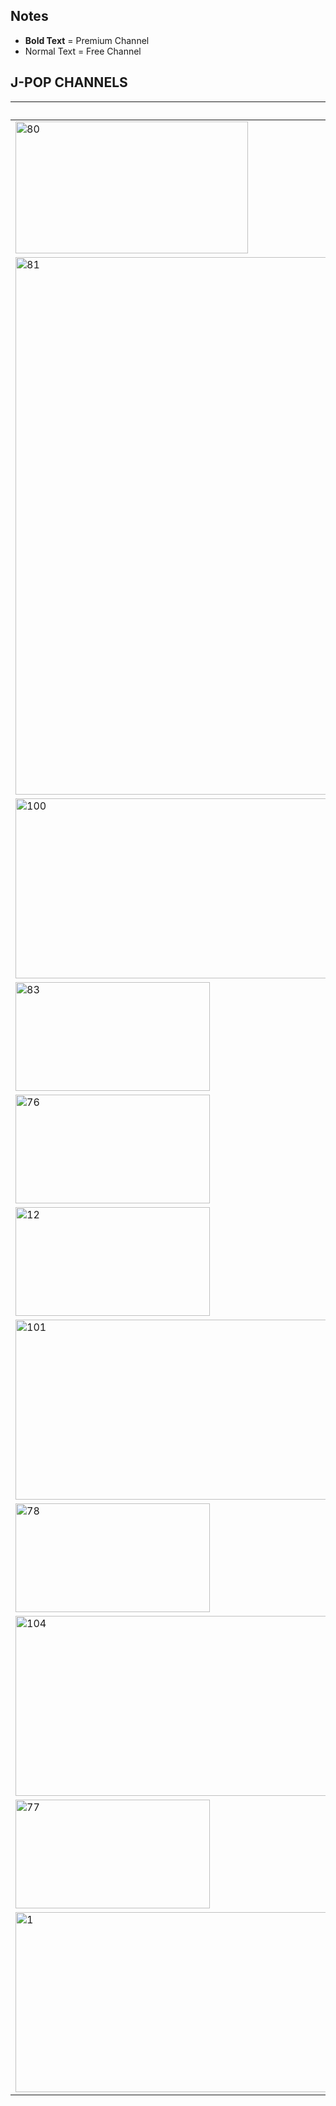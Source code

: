 ## Notes
* **Bold Text** = Premium Channel
* Normal Text = Free Channel
## J-POP CHANNELS
Channel Image | Channel Name
-- | --
<img width="372" height="211" alt="80" src="https://github.com/user-attachments/assets/58b2e55c-151f-4044-af92-7d0120517f1a" /> | **Morning Musume**
<img width="1440" height="860" alt="81" src="https://github.com/user-attachments/assets/d9676c99-0c77-4d10-b951-664484e2df0a" /> | ANGERME
<img width="512" height="288" alt="100" src="https://github.com/user-attachments/assets/929b4191-cf0c-413b-b9e6-f7ff83a370fc" /> | **Momoiro Clover Z**
<img width="311" height="174" alt="83" src="https://github.com/user-attachments/assets/36ff3d43-3181-4a92-a0f5-583649d532b4" /> | **Juice=Juice**
<img width="311" height="174" alt="76" src="https://github.com/user-attachments/assets/82b42547-58c8-4042-a374-dbb720db36f5" /> | **Tsubaki Factory**
<img width="311" height="174" alt="12" src="https://github.com/user-attachments/assets/c006c3d6-cdc7-4b96-af5c-624763ab7e41" /> | **BEYOOOOONDS**
<img width="512" height="288" alt="101" src="https://github.com/user-attachments/assets/4bd0324c-c826-4c32-96c2-00f960eca402" /> | **Girls2**
<img width="311" height="174" alt="78" src="https://github.com/user-attachments/assets/75405d7a-5023-452c-9d48-3ad4b3540453" /> | **OCHA NORMA**
<img width="512" height="288" alt="104" src="https://github.com/user-attachments/assets/7e8bb056-31fe-4814-92e3-915c59ae73b2" /> | **Lucky2**
<img width="311" height="174" alt="77" src="https://github.com/user-attachments/assets/4f11db74-69be-47a3-8e6b-c795b759de6d" /> | **Rosy Chronicle**
<img width="512" height="288" alt="1" src="https://github.com/user-attachments/assets/2aafbf37-d61a-4717-bc9e-4101266b1cd3" /> | **UP UP GIRLS**
